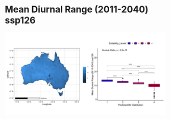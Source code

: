 # Mean Diurnal Range (2011-2040) ssp126
![image info](../../Analysis_Plots/Full_Extent_OnlyEnvs/Mean_Diurnal_Range_1140_126.png)